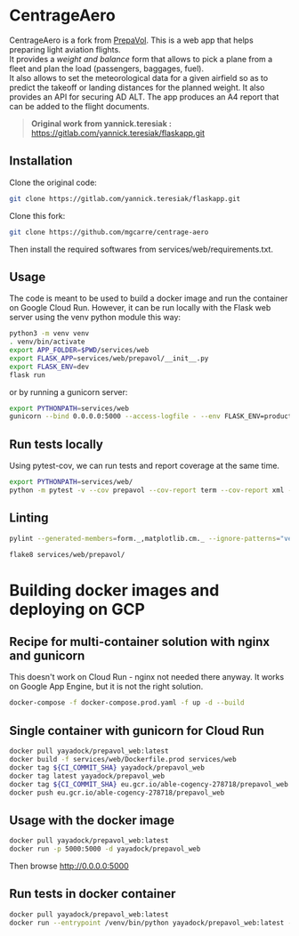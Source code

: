 # CentrageAero

CentrageAero is a fork from [PrepaVol](https://gitlab.com/yannick.teresiak/flaskapp.git). This is a web app that helps preparing light aviation flights.  
It provides a _weight and balance_ form that allows to pick a plane from a fleet
and plan the load (passengers, baggages, fuel).  
It also allows to set the meteorological data for a given airfield so as to predict
the takeoff or landing distances for the planned weight.
It also provides an API for securing AD ALT.
The app produces an A4 report that can be added to the flight documents.  

> **Original work from yannick.teresiak :** https://gitlab.com/yannick.teresiak/flaskapp.git 

## Installation

Clone the original code:

```bash
git clone https://gitlab.com/yannick.teresiak/flaskapp.git
```
Clone this fork:
```bash
git clone https://github.com/mgcarre/centrage-aero
```

Then install the required softwares from services/web/requirements.txt.

## Usage

The code is meant to be used to build a docker image and run the container on Google Cloud Run.
However, it can be run locally with the Flask web server using the venv python module this way:

```bash
python3 -m venv venv
. venv/bin/activate
export APP_FOLDER=$PWD/services/web
export FLASK_APP=services/web/prepavol/__init__.py
export FLASK_ENV=dev
flask run
```

or by running a gunicorn server:

```bash
export PYTHONPATH=services/web
gunicorn --bind 0.0.0.0:5000 --access-logfile - --env FLASK_ENV=production --env FLASK_APP=prepavol/__init__.py --env APP_FOLDER=$PWD/services/web services.web.manage:app
```

## Run tests locally

Using pytest-cov, we can run tests and report coverage at the same time.

```bash
export PYTHONPATH=services/web/
python -m pytest -v --cov prepavol --cov-report term --cov-report xml --junitxml=report.xml services/web
```

## Linting

```bash
pylint --generated-members=form._,matplotlib.cm._ --ignore-patterns="venv/[\S+].py" services/web/prepavol/

flake8 services/web/prepavol/
```

# Building docker images and deploying on GCP

## Recipe for multi-container solution with nginx and gunicorn

This doesn't work on Cloud Run - nginx not needed there anyway.
It works on Google App Engine, but it is not the right solution.

```bash
docker-compose -f docker-compose.prod.yaml -f up -d --build
```

## Single container with gunicorn for Cloud Run

```bash
docker pull yayadock/prepavol_web:latest
docker build -f services/web/Dockerfile.prod services/web
docker tag ${CI_COMMIT_SHA} yayadock/prepavol_web
docker tag latest yayadock/prepavol_web
docker tag ${CI_COMMIT_SHA} eu.gcr.io/able-cogency-278718/prepavol_web
docker push eu.gcr.io/able-cogency-278718/prepavol_web
```

## Usage with the docker image

```bash
docker pull yayadock/prepavol_web:latest
docker run -p 5000:5000 -d yayadock/prepavol_web
```

Then browse http://0.0.0.0:5000

## Run tests in docker container

```bash
docker pull yayadock/prepavol_web:latest
docker run --entrypoint /venv/bin/python yayadock/prepavol_web:latest -m pytest -v --cov prepavol --cov-report term --cov-report xml --junitxml=report.xml -o junit_family="xunit2"
```
